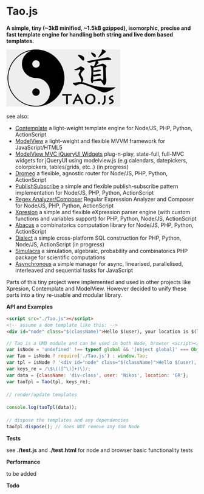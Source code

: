 # Tao.js

**A simple, tiny (~3kB minified, ~1.5kB gzipped), isomorphic, precise and fast template engine for handling both string and live dom based templates.**

![Tao.js](tao.jpg)


see also:

* [Contemplate](https://github.com/foo123/Contemplate) a light-weight template engine for Node/JS, PHP, Python, ActionScript
* [ModelView](https://github.com/foo123/modelview.js) a light-weight and flexible MVVM framework for JavaScript/HTML5
* [ModelView MVC jQueryUI Widgets](https://github.com/foo123/modelview-widgets) plug-n-play, state-full, full-MVC widgets for jQueryUI using modelview.js (e.g calendars, datepickers, colorpickers, tables/grids, etc..) (in progress)
* [Dromeo](https://github.com/foo123/Dromeo) a flexible, agnostic router for Node/JS, PHP, Python, ActionScript
* [PublishSubscribe](https://github.com/foo123/PublishSubscribe) a simple and flexible publish-subscribe pattern implementation for Node/JS, PHP, Python, ActionScript
* [Regex Analyzer/Composer](https://github.com/foo123/RegexAnalyzer) Regular Expression Analyzer and Composer for Node/JS, PHP, Python, ActionScript
* [Xpresion](https://github.com/foo123/Xpresion) a simple and flexible eXpression parser engine (with custom functions and variables support) for PHP, Python, Node/JS, ActionScript
* [Abacus](https://github.com/foo123/Abacus) a combinatorics computation library for Node/JS, PHP, Python, ActionScript
* [Dialect](https://github.com/foo123/Dialect) a simple cross-platform SQL construction for PHP, Python, Node/JS, ActionScript (in progress)
* [Simulacra](https://github.com/foo123/Simulacra) a simulation, algebraic, probability and combinatorics PHP package for scientific computations
* [Asynchronous](https://github.com/foo123/asynchronous.js) a simple manager for async, linearised, parallelised, interleaved and sequential tasks for JavaScript


Parts of this tiny project were implemented and used in other projects like Xpresion, Contemplate and ModelView. 
However decided to unify these parts into a tiny re-usable and modular library.


**API and Examples**

```html
<script src="./Tao.js"></script>
<!-- assume a dom template like this: -->
<div id="node" class="$(className)">Hello $(user), your location is $(location)</div>

```

```javascript
// Tao is a UMD module and can be used in both Node, browser <script></script> tags and requireJS
var isNode = 'undefined' !== typeof global && '[object global]' === Object.prototype.toString.call(global);
var Tao = isNode ? require('./Tao.js') : window.Tao;
var tpl = isNode ? '<div id="node" class="$(className)">Hello $(user), your location is $(location)</div>' : document.getElementById('node');
var keys_re = /\$\(([^\)]+)\)/;
var data = {className: 'div-class', user: 'Nikos', location: 'GR'};
var taoTpl = Tao(tpl, keys_re);

// render/update templates

console.log(taoTpl(data));

// dispose the templates and any dependencies
taoTpl.dispose(); // does NOT remove any dom Node
```

**Tests**

see **./test.js** and **./test.html** for node and browser basic functionality tests


**Performance**

to be added


**Todo**

